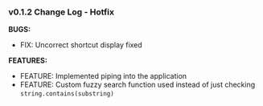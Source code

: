 ### v0.1.2 Change Log - Hotfix

**BUGS:**
- FIX: Uncorrect shortcut display fixed

**FEATURES:**
- FEATURE: Implemented piping into the application
- FEATURE: Custom fuzzy search function used instead of just checking `string.contains(substring)`

